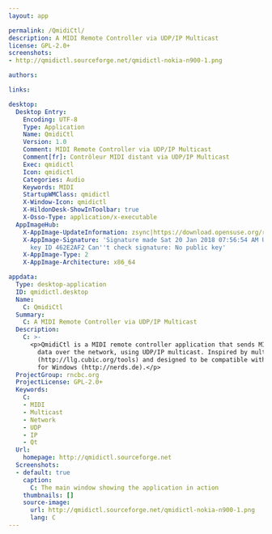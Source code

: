 ```yaml
---
layout: app

permalink: /QmidiCtl/
description: A MIDI Remote Controller via UDP/IP Multicast
license: GPL-2.0+
screenshots:
- http://qmidictl.sourceforge.net/qmidictl-nokia-n900-1.png

authors:

links:

desktop:
  Desktop Entry:
    Encoding: UTF-8
    Type: Application
    Name: QmidiCtl
    Version: 1.0
    Comment: MIDI Remote Controller via UDP/IP Multicast
    Comment[fr]: Contrôleur MIDI distant via UDP/IP Multicast
    Exec: qmidictl
    Icon: qmidictl
    Categories: Audio
    Keywords: MIDI
    StartupWMClass: qmidictl
    X-Window-Icon: qmidictl
    X-HildonDesk-ShowInToolbar: true
    X-Osso-Type: application/x-executable
  AppImageHub:
    X-AppImage-UpdateInformation: zsync|https://download.opensuse.org/repositories/home:/rncbc/AppImage/qmidictl-latest-x86_64.AppImage.zsync
    X-AppImage-Signature: 'Signature made Sat 20 Jan 2018 07:56:54 AM UTC using DSA
      key ID 462E2AF2 Can''t check signature: No public key'
    X-AppImage-Type: 2
    X-AppImage-Architecture: x86_64

appdata:
  Type: desktop-application
  ID: qmidictl.desktop
  Name:
    C: QmidiCtl
  Summary:
    C: A MIDI Remote Controller via UDP/IP Multicast
  Description:
    C: >-
      <p>QmidiCtl is a MIDI remote controller application that sends MIDI
        data over the network, using UDP/IP multicast. Inspired by multimidicast
        (http://llg.cubic.org/tools) and designed to be compatible with ipMIDI
        for Windows (http://nerds.de).</p>
  ProjectGroup: rncbc.org
  ProjectLicense: GPL-2.0+
  Keywords:
    C:
    - MIDI
    - Multicast
    - Network
    - UDP
    - IP
    - Qt
  Url:
    homepage: http://qmidictl.sourceforge.net
  Screenshots:
  - default: true
    caption:
      C: The main window showing the application in action
    thumbnails: []
    source-image:
      url: http://qmidictl.sourceforge.net/qmidictl-nokia-n900-1.png
      lang: C
---
```

